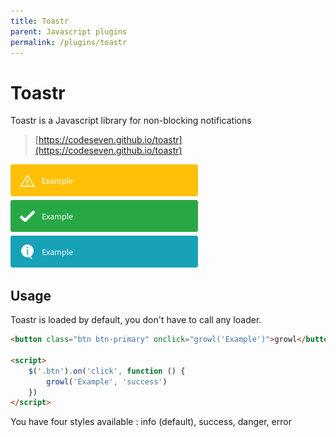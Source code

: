 ```yaml
---
title: Toastr
parent: Javascript plugins
permalink: /plugins/toastr
---
```


# Toastr

Toastr is a Javascript library for non-blocking notifications

> [https://codeseven.github.io/toastr](https://codeseven.github.io/toastr)

![datatables](../assets/img/toastr.png)

## Usage

Toastr is loaded by default, you don't have to call any loader.

```html
<button class="btn btn-primary" onclick="growl('Example')">growl</button>

<script>
    $('.btn').on('click', function () {    
        growl('Example', 'success')
    })
</script>
```

You have four styles available : info (default), success, danger, error